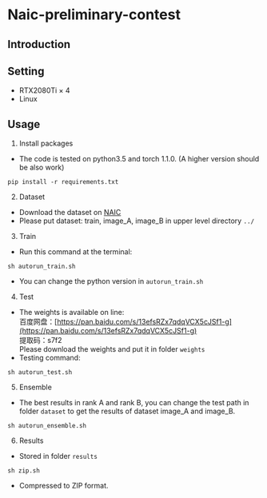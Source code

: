 # Naic-preliminary-contest
## Introduction

## Setting
* RTX2080Ti × 4
* Linux
## Usage
1. Install packages  
  * The code is tested on python3.5 and torch 1.1.0. (A higher version should be also work)  
  ```
  pip install -r requirements.txt  
  ```
2. Dataset  
  * Download the dataset on [NAIC](https://naic.pcl.ac.cn/frame/2)  
  * Please put dataset: train, image_A, image_B in upper level directory `../`  
3. Train  
  * Run this command at the terminal:
  ```
  sh autorun_train.sh
  ```
  * You can change the python version in `autorun_train.sh`  
4. Test
  * The weights is available on line:  
  百度网盘：[https://pan.baidu.com/s/13efsRZx7qdqVCX5cJSf1-g](https://pan.baidu.com/s/13efsRZx7qdqVCX5cJSf1-g)  
  提取码：s7f2  
  Please download the weights and put it in folder `weights`
  * Testing command:  
  ```
  sh autorun_test.sh
  ``` 
5. Ensemble  
  * The best results in rank A and rank B, you can change the test path in folder `dataset` to get the results of dataset image_A and image_B.
  ```
  sh autorun_ensemble.sh
  ```
6. Results  
  * Stored in folder `results`
  ```
  sh zip.sh
  ```
  * Compressed to ZIP format. 
